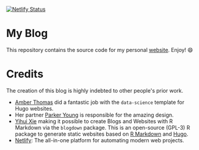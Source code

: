 [![Netlify Status](https://api.netlify.com/api/v1/badges/45226b97-5318-4fff-81a8-a70ca6a10285/deploy-status)](https://app.netlify.com/sites/nkollmann/deploys)
# My Blog
 This repository contains the source code for my personal [website](https://nkollmann.netlify.app). Enjoy! :smile:

# Credits
 The creation of this blog is highly indebted to other people's prior work.
 * [Amber Thomas](https://github.com/ProQuestionAsker) did a fantastic job with the `data-science` template for Hugo websites.
 * Her partner [Parker Young](https://animoplex.com/) is responsible for the amazing design.
 * [Yihui Xie](https://github.com/yihui) making it possible to create Blogs and Websites with R Markdown via the `blogdown` package. This is an open-source (GPL-3) R package to generate static websites based on [R Markdown](https://rmarkdown.rstudio.com/) and [Hugo](https://gohugo.io/).
 * [Netlify](https://netlify.com): The all-in-one platform for automating modern web projects.
 
 
